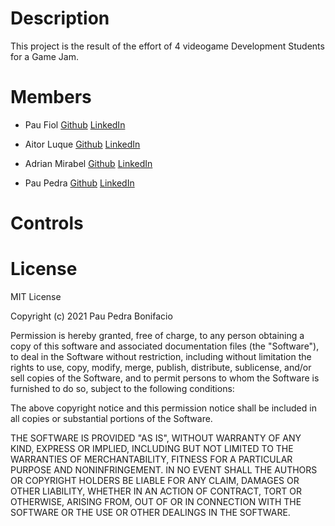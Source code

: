 # Description

This project is the result of the effort of 4 videogame Development Students for a Game Jam.

# Members

- Pau Fiol [Github](https://github.com/paufiol) [LinkedIn](https://www.linkedin.com/in/pau-fiol-b069911a6/)

- Aitor Luque [Github](https://github.com/Aitorlb7) [LinkedIn](https://www.linkedin.com/in/aitor-luque-bodet/)

- Adrian Mirabel [Github](https://github.com/M1R4B3L) [LinkedIn](https://www.linkedin.com/in/adriánmm/)

- Pau Pedra [Github](https://github.com/paupedra) [LinkedIn](https://www.linkedin.com/in/pau-pedra-bonifacio/)

# Controls


# License

MIT License

Copyright (c) 2021 Pau Pedra Bonifacio

Permission is hereby granted, free of charge, to any person obtaining a copy
of this software and associated documentation files (the "Software"), to deal
in the Software without restriction, including without limitation the rights
to use, copy, modify, merge, publish, distribute, sublicense, and/or sell
copies of the Software, and to permit persons to whom the Software is
furnished to do so, subject to the following conditions:

The above copyright notice and this permission notice shall be included in all
copies or substantial portions of the Software.

THE SOFTWARE IS PROVIDED "AS IS", WITHOUT WARRANTY OF ANY KIND, EXPRESS OR
IMPLIED, INCLUDING BUT NOT LIMITED TO THE WARRANTIES OF MERCHANTABILITY,
FITNESS FOR A PARTICULAR PURPOSE AND NONINFRINGEMENT. IN NO EVENT SHALL THE
AUTHORS OR COPYRIGHT HOLDERS BE LIABLE FOR ANY CLAIM, DAMAGES OR OTHER
LIABILITY, WHETHER IN AN ACTION OF CONTRACT, TORT OR OTHERWISE, ARISING FROM,
OUT OF OR IN CONNECTION WITH THE SOFTWARE OR THE USE OR OTHER DEALINGS IN THE
SOFTWARE.